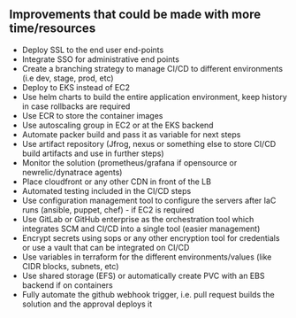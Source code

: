 ## Improvements that could be made with more time/resources

- Deploy SSL to the end user end-points
- Integrate SSO for administrative end points
- Create a branching strategy to manage CI/CD to different environments (i.e dev, stage, prod, etc)
- Deploy to EKS instead of EC2
- Use helm charts to build the entire application environment, keep history in case rollbacks are required
- Use ECR to store the container images
- Use autoscaling group in EC2 or at the EKS backend
- Automate packer build and pass it as variable for next steps
- Use artifact repository (Jfrog, nexus or something else to store CI/CD build artifacts and use in further steps)
- Monitor the solution (prometheus/grafana if opensource or newrelic/dynatrace agents)
- Place cloudfront or any other CDN in front of the LB
- Automated testing included in the CI/CD steps
- Use configuration management tool to configure the servers after IaC runs (ansible, puppet, chef) - if EC2 is required
- Use GitLab or GitHub enterprise as the orchestration tool which integrates SCM and CI/CD into a single tool (easier management)
- Encrypt secrets using sops or any other encryption tool for credentials or use a vault that can be integrated on CI/CD
- Use variables in terraform for the different environments/values (like CIDR blocks, subnets, etc)
- Use shared storage (EFS) or automatically create PVC with an EBS backend if on containers
- Fully automate the github webhook trigger, i.e. pull request builds the solution and the approval deploys it

